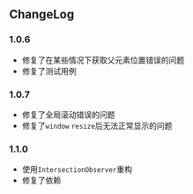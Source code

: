 ## ChangeLog

### 1.0.6

- 修复了在某些情况下获取父元素位置错误的问题
- 修复了测试用例

### 1.0.7

- 修复了全局滚动错误的问题
- 修复了`window` `resize`后无法正常显示的问题

### 1.1.0

- 使用`IntersectionObserver`重构
- 修复了依赖
